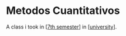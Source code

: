 ---
---

# Metodos Cuantitativos

A class i took in [[7th semester]] in [[university]].


[//begin]: # "Autogenerated link references for markdown compatibility"
[7th semester]: ../7th-semester "7th-semester"
[university]: ../../university "university"
[//end]: # "Autogenerated link references"